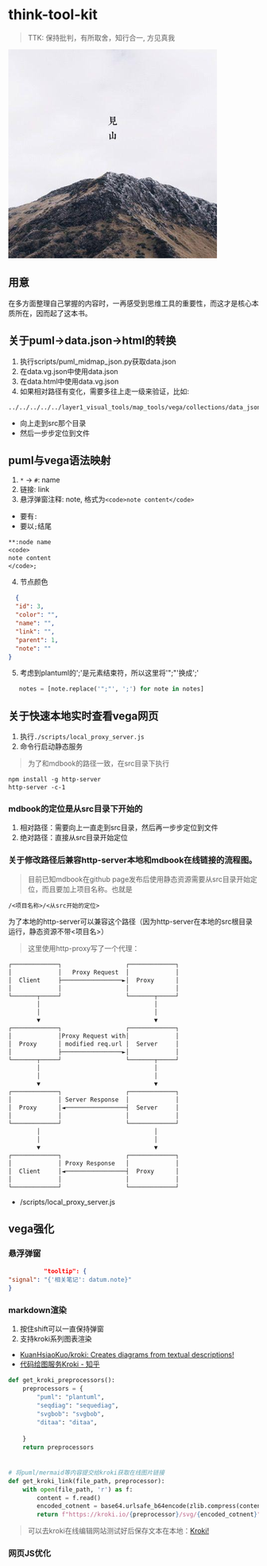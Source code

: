 # think-tool-kit

> TTK: 保持批判，有所取舍，知行合一, 方见真我

<img src="https://raw.githubusercontent.com/KuanHsiaoKuo/writing_materials/main/imgs/see_mountain.jpeg" alt="see_mountain"  />

<!--ts-->

<!--te-->

## 用意

在多方面整理自己掌握的内容时，一再感受到思维工具的重要性，而这才是核心本质所在，因而起了这本书。

## 关于puml->data.json->html的转换

1. 执行scripts/puml_midmap_json.py获取data.json
2. 在data.vg.json中使用data.json
3. 在data.html中使用data.vg.json
4. 如果相对路径有变化，需要多往上走一级来验证，比如:

```shell
../../../../../layer1_visual_tools/map_tools/vega/collections/data_json/rust.json
```

- 向上走到src那个目录
- 然后一步步定位到文件

## puml与vega语法映射

1. `*` -> `#`: name
2. 链接: link
3. 悬浮弹窗注释: note, 格式为`<code>note content</code>`

- 要有`:`
- 要以`;`结尾

```puml
**:node name
<code>
note content
</code>;
```

4. 节点颜色

```json
  {
  "id": 3,
  "color": "",
  "name": "",
  "link": "",
  "parent": 1,
  "note": ""
}
```

5. 考虑到plantuml的';'是元素结束符，所以这里将'";"'换成';'

```python
   notes = [note.replace('";"', ';') for note in notes]
```

## 关于快速本地实时查看vega网页

1. 执行`./scripts/local_proxy_server.js`
2. 命令行启动静态服务

> 为了和mdbook的路径一致，在src目录下执行

```shell
npm install -g http-server
http-server -c-1
```

### mdbook的定位是从src目录下开始的

1. 相对路径：需要向上一直走到src目录，然后再一步步定位到文件
2. 绝对路径：直接从src目录开始定位

### 关于修改路径后兼容http-server本地和mdbook在线链接的流程图。

> 目前已知mdbook在github page发布后使用静态资源需要从src目录开始定位，而且要加上项目名称。也就是

```shell
/<项目名称>/<从src开始的定位>
```

为了本地的http-server可以兼容这个路径（因为http-server在本地的src根目录运行，静态资源不带<项目名>）

> 这里使用http-proxy写了一个代理：

```text
┌─────────────┐                  ┌─────────────┐
│             │   Proxy Request  │             │
│  Client     ├─────────────────►│  Proxy      │
│             │                  │             │
└───────┬─────┘                  └───────┬─────┘
        │                                │
        │                                │
        ▼                                ▼
┌─────────────┐                  ┌─────────────┐
│             │Proxy Request with│             │
│  Proxy      │ modified req.url │  Server     │
│             ├─────────────────►│             │
└───────┬─────┘                  └───────┬─────┘
        │                                │
        │                                │
        ▼                                ▼
┌─────────────┐                  ┌─────────────┐
│             │ Server Response  │             │
│  Proxy      │◄─────────────────┤  Server     │
│             │                  │             │
└─────────────┘                  └─────────────┘
        │                                │
        │                                │
        ▼                                ▼
┌─────────────┐                  ┌─────────────┐
│             │ Proxy Response   │             │
│  Client     │◄─────────────────┤  Proxy      │
│             │                  │             │
└─────────────┘                  └─────────────┘
```

- /scripts/local_proxy_server.js

## vega强化

### 悬浮弹窗

```json
          "tooltip": {
"signal": "{'相关笔记': datum.note}"
}
```

### markdown渲染

1. 按住shift可以一直保持弹窗
2. 支持kroki系列图表渲染

- [KuanHsiaoKuo/kroki: Creates diagrams from textual descriptions!](https://github.com/KuanHsiaoKuo/kroki)
- [代码绘图服务Kroki - 知乎](https://zhuanlan.zhihu.com/p/512028758)

```python
def get_kroki_preprocessors():
    preprocessors = {
        "puml": "plantuml",
        "seqdiag": "sequediag",
        "svgbob": "svgbob",
        "ditaa": "ditaa",

    }
    return preprocessors


# 将puml/mermaid等内容提交给kroki获取在线图片链接
def get_kroki_link(file_path, preprocessor):
    with open(file_path, 'r') as f:
        content = f.read()
        encoded_cotnent = base64.urlsafe_b64encode(zlib.compress(content.encode('utf8'))).decode('utf8')
        return f"https://kroki.io/{preprocessor}/svg/{encoded_cotnent}"
```

> 可以去kroki在线编辑网站测试好后保存文本在本地：[Kroki!](https://kroki.io/)

### 网页JS优化

